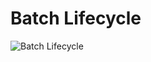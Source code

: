 # Batch Lifecycle

![Batch Lifecycle](https://user-images.githubusercontent.com/13072231/156926729-cd0e1f75-28a0-45a5-8c1c-a96ff49143aa.png)
